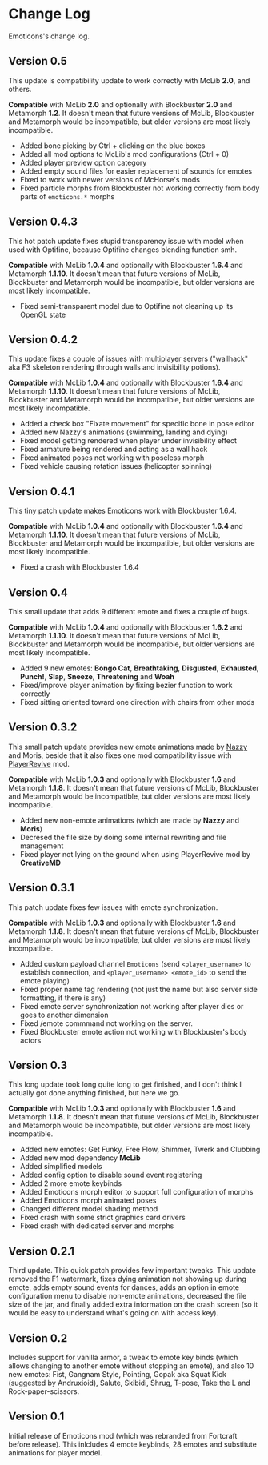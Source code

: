 # Change Log

Emoticons's change log.

## Version 0.5

This update is compatibility update to work correctly with McLib **2.0**, and others.

**Compatible** with McLib **2.0** and optionally with Blockbuster **2.0** and Metamorph **1.2**. It doesn't mean that future versions of McLib, Blockbuster and Metamorph would be incompatible, but older versions are most likely incompatible.

* Added bone picking by Ctrl + clicking on the blue boxes
* Added all mod options to McLib's mod configurations (Ctrl + 0)
* Added player preview option category
* Added empty sound files for easier replacement of sounds for emotes
* Fixed to work with newer versions of McHorse's mods
* Fixed particle morphs from Blockbuster not working correctly from body parts of `emoticons.*` morphs

## Version 0.4.3

This hot patch update fixes stupid transparency issue with model when used with Optifine, because Optifine changes blending function smh.

**Compatible** with McLib **1.0.4** and optionally with Blockbuster **1.6.4** and Metamorph **1.1.10**. It doesn't mean that future versions of McLib, Blockbuster and Metamorph would be incompatible, but older versions are most likely incompatible.

* Fixed semi-transparent model due to Optifine not cleaning up its OpenGL state

## Version 0.4.2

This update fixes a couple of issues with multiplayer servers ("wallhack" aka F3 skeleton rendering through walls and invisibility potions).

**Compatible** with McLib **1.0.4** and optionally with Blockbuster **1.6.4** and Metamorph **1.1.10**. It doesn't mean that future versions of McLib, Blockbuster and Metamorph would be incompatible, but older versions are most likely incompatible.

* Added a check box "Fixate movement" for specific bone in pose editor
* Added new Nazzy's animations (swimming, landing and dying)
* Fixed model getting rendered when player under invisibility effect
* Fixed armature being rendered and acting as a wall hack 
* Fixed animated poses not working with poseless morph
* Fixed vehicle causing rotation issues (helicopter spinning)

## Version 0.4.1

This tiny patch update makes Emoticons work with Blockbuster 1.6.4.

**Compatible** with McLib **1.0.4** and optionally with Blockbuster **1.6.4** and Metamorph **1.1.10**. It doesn't mean that future versions of McLib, Blockbuster and Metamorph would be incompatible, but older versions are most likely incompatible.

* Fixed a crash with Blockbuster 1.6.4

## Version 0.4

This small update that adds 9 different emote and fixes a couple of bugs.

<?php echo youtube('M76ugB8vtaU', $domain) ?> 

**Compatible** with McLib **1.0.4** and optionally with Blockbuster **1.6.2** and Metamorph **1.1.10**. It doesn't mean that future versions of McLib, Blockbuster and Metamorph would be incompatible, but older versions are most likely incompatible.

* Added 9 new emotes: **Bongo Cat**, **Breathtaking**, **Disgusted**, **Exhausted**, **Punch!**, **Slap**, **Sneeze**, **Threatening** and **Woah**
* Fixed/improve player animation by fixing bezier function to work correctly
* Fixed sitting oriented toward one direction with chairs from other mods

## Version 0.3.2

This small patch update provides new emote animations made by [Nazzy](https://www.youtube.com/channel/UCQ2L7O1KDK7ze75dSe1C-yg) and Moris, beside that it also fixes one mod compatibility issue with [PlayerRevive](https://www.curseforge.com/minecraft/mc-mods/playerrevive) mod.

**Compatible** with McLib **1.0.3** and optionally with Blockbuster **1.6** and Metamorph **1.1.8**. It doesn't mean that future versions of McLib, Blockbuster and Metamorph would be incompatible, but older versions are most likely incompatible.

* Added new non-emote animations (which are made by **Nazzy** and **Moris**)
* Decresed the file size by doing some internal rewriting and file management
* Fixed player not lying on the ground when using PlayerRevive mod by **CreativeMD**

## Version 0.3.1

This patch update fixes few issues with emote synchronization.

**Compatible** with McLib **1.0.3** and optionally with Blockbuster **1.6** and Metamorph **1.1.8**. It doesn't mean that future versions of McLib, Blockbuster and Metamorph would be incompatible, but older versions are most likely incompatible.

* Added custom payload channel `Emoticons` (send `<player_username>` to establish connection, and `<player_username> <emote_id>` to send the emote playing)
* Fixed proper name tag rendering (not just the name but also server side formatting, if there is any)
* Fixed emote server synchronization not working after player dies or goes to another dimension
* Fixed /emote commmand not working on the server.
* Fixed Blockbuster emote action not working with Blockbuster's body actors

## Version 0.3

<?php echo youtube('OmruW-fz7ro', $domain) ?> 

This long update took long quite long to get finished, and I don't think I actually got done anything finished, but here we go.

**Compatible** with McLib **1.0.3** and optionally with Blockbuster **1.6** and Metamorph **1.1.8**. It doesn't mean that future versions of McLib, Blockbuster and Metamorph would be incompatible, but older versions are most likely incompatible.

* Added new emotes: Get Funky, Free Flow, Shimmer, Twerk and Clubbing
* Added new mod dependency **McLib**
* Added simplified models
* Added config option to disable sound event registering
* Added 2 more emote keybinds
* Added Emoticons morph editor to support full configuration of morphs
* Added Emoticons morph animated poses
* Changed different model shading method
* Fixed crash with some strict graphics card drivers
* Fixed crash with dedicated server and morphs

## Version 0.2.1

Third update. This quick patch provides few important tweaks. This update removed the F1 watermark, fixes dying animation not showing up during emote, adds empty sound events for dances, adds an option in emote configuration menu to disable non-emote animations, decreased the file size of the jar, and finally added extra information on the crash screen (so it would be easy to understand what's going on with access key).

## Version 0.2

Includes support for vanilla armor, a tweak to emote key binds (which allows changing to another emote without stopping an emote), and also 10 new emotes: Fist, Gangnam Style, Pointing, Gopak aka Squat Kick (suggested by Andruxioid), Salute, Skibidi, Shrug, T-pose, Take the L and Rock-paper-scissors.

## Version 0.1

Initial release of Emoticons mod (which was rebranded from Fortcraft before release). This inlcludes 4 emote keybinds, 28 emotes and substitute animations for player model.